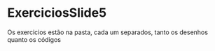 # ExerciciosSlide5
Os exercicios estão na pasta, cada um separados, tanto os desenhos quanto os códigos
